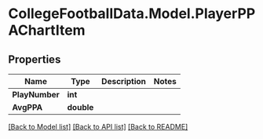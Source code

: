 # CollegeFootballData.Model.PlayerPPAChartItem

## Properties

Name | Type | Description | Notes
------------ | ------------- | ------------- | -------------
**PlayNumber** | **int** |  | 
**AvgPPA** | **double** |  | 

[[Back to Model list]](../../README.md#documentation-for-models) [[Back to API list]](../../README.md#documentation-for-api-endpoints) [[Back to README]](../../README.md)

